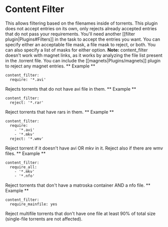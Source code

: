 # Content Filter
This allows filtering based on the filenames inside of torrents. This plugin does not accept entries on its own, only rejects already accepted entries that do not pass your requirements. You'll need another [[filter plugin|Plugins#Filters]] in the task to accept the entries you want. You can specify either an acceptable file mask, a file mask to reject, or both. You can also specify a list of masks for either option.
**Note:** content_filter doesn't work with magnet links, as it works by analyzing the file list present in the .torrent file. You can include the [[magnets|Plugins/magnets]] plugin to reject any magnet entries.
** Example **


    content_filter:
      require: '*.avi'


Rejects torrents that do not have avi file in them.
** Example **


    content_filter:
      reject: '*.rar'


Reject torrents that have rars in them.
** Example **


    content_filter:
      require:
        - '*.avi'
        - '*.mkv'
      reject: '*.wmv'


Reject torrent if it doesn't have avi OR mkv in it. Reject also if there are wmv files.
** Example **


    content_filter:
      require_all: 
        - '*.mkv'
        - '*.nfo'


Reject torrents that don't have a matroska container AND a nfo file.
** Example **


    content_filter:
      require_mainfile: yes


Reject multifile torrents that don't have one file at least 90% of total size (single-file torrents are not affected).

